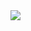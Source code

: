 <img src="https://welcome.vercel.app/api?type=cylinder&color=auto&height=300&section=header&text=capsule%20render&fontSize=90" />

